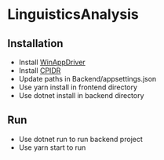 # LinguisticsAnalysis

## Installation

* Install [WinAppDriver](https://github.com/microsoft/WinAppDriver)
* Install [CPIDR](http://ai1.ai.uga.edu/caspr/)
* Update paths in Backend/appsettings.json
* Use yarn install in frontend directory
* Use dotnet install in backend directory

## Run

* Use dotnet run to run backend project
* Use yarn start to run 
